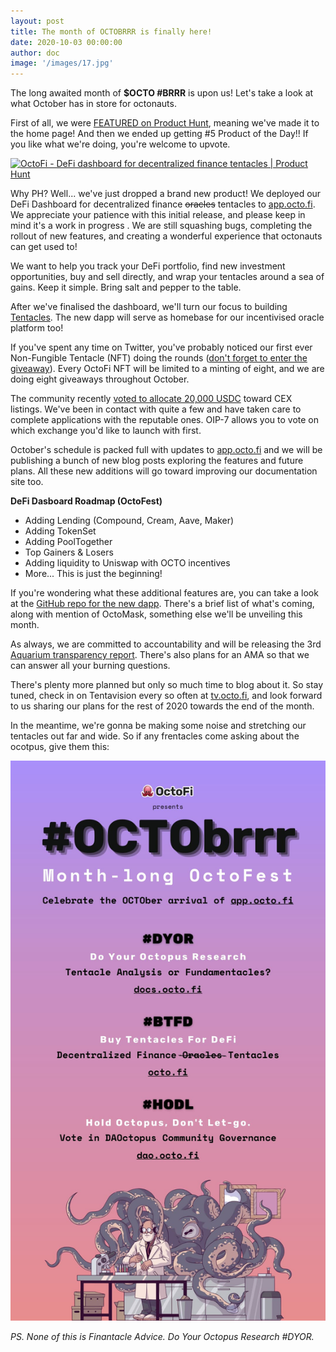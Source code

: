 ```yaml
---
layout: post
title: The month of OCTOBRRR is finally here!
date: 2020-10-03 00:00:00
author: doc
image: '/images/17.jpg'
---
```


The long awaited month of **$OCTO \#BRRR** is upon us! Let's take a look at what October has in store for octonauts.

First of all, we were [FEATURED on Product Hunt](https://www.producthunt.com/posts/octofi), meaning we've made it to the home page! And then we ended up getting \#5 Product of the Day!! If you like what we're doing, you're welcome to upvote.

<a href="https://www.producthunt.com/posts/octofi?utm_source=badge-featured&utm_medium=badge&utm_souce=badge-octofi" target="_blank"><img src="https://api.producthunt.com/widgets/embed-image/v1/featured.svg?post_id=269073&theme=light" alt="OctoFi - DeFi dashboard for decentralized finance tentacles | Product Hunt" style="width: 250px; height: 54px;" width="250" height="54" /></a>

Why PH? Well... we've just dropped a brand new product! We deployed our DeFi Dashboard for decentralized finance <s>oracles</s> tentacles to [app.octo.fi](https://app.octo.fi). We appreciate your patience with this initial release, and please keep in mind it's a work in progress . We are still squashing bugs, completing the rollout of new features, and creating a wonderful experience that octonauts can get used to!

We want to help you track your DeFi portfolio, find new investment opportunities, buy and sell directly, and wrap your tentacles around a sea of gains. Keep it simple. Bring salt and pepper to the table.
 
After we've finalised the dashboard, we'll turn our focus to building [Tentacles](https://docs.octo.fi/docs/tentacles/). The new dapp will serve as homebase for our incentivised oracle platform too!
 
If you've spent any time on Twitter, you've probably noticed our first ever Non-Fungible Tentacle (NFT) doing the rounds ([don't forget to enter the giveaway](https://twitter.com/octofinance/status/1311543556637483008?s=20)). Every OctoFi NFT will be limited to a minting of eight, and we are doing eight giveaways throughout October.
 
The community recently [voted to allocate 20,000 USDC](https://snapshot.page/#/octofi/proposal/QmcTFXc7U8114JVCRrBmCTzkrTzqi5RKtk16wrKksLcfjY) toward CEX listings. We've been in contact with quite a few and have taken care to complete applications with the reputable ones. OIP-7 allows you to vote on which exchange you'd like to launch with first.

October's schedule is packed full with updates to [app.octo.fi](https://app.octo.fi) and we will be publishing a bunch of new blog posts exploring the features and future plans. All these new additions will go toward improving our documentation site too. 

**DeFi Dasboard Roadmap (OctoFest)**

- Adding Lending (Compound, Cream, Aave, Maker)
- Adding TokenSet
- Adding PoolTogether
- Top Gainers & Losers
- Adding liquidity to Uniswap with OCTO incentives
- More... This is just the beginning!

If you're wondering what these additional features are, you can take a look at the [GitHub repo for the new dapp](https://github.com/octofi/octofi-app-aquafarm). There's a brief list of what's coming, along with mention of OctoMask, something else we'll be unveiling this month.

As always, we are committed to accountability and will be releasing the 3rd [Aquarium transparency report](https://docs.octo.fi/docs/aquarium/). There's also plans for an AMA so that we can answer all your burning questions.

There's plenty more planned but only so much time to blog about it. So stay tuned, check in on Tentavision every so often at [tv.octo.fi](https://tv.octo.fi), and look forward to us sharing our plans for the rest of 2020 towards the end of the month.

In the meantime, we're gonna be making some noise and stretching our tentacles out far and wide. So if any frentacles come asking about the ocotpus, give them this:

![](/images/octobrrr.jpg) 

*PS. None of this is Finantacle Advice. Do Your Octopus Research \#DYOR.*
